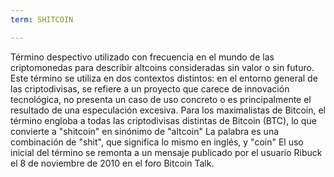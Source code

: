```yaml
---
term: SHITCOIN

---
```

Término despectivo utilizado con frecuencia en el mundo de las criptomonedas para describir altcoins consideradas sin valor o sin futuro. Este término se utiliza en dos contextos distintos: en el entorno general de las criptodivisas, se refiere a un proyecto que carece de innovación tecnológica, no presenta un caso de uso concreto o es principalmente el resultado de una especulación excesiva. Para los maximalistas de Bitcoin, el término engloba a todas las criptodivisas distintas de Bitcoin (BTC), lo que convierte a "shitcoin" en sinónimo de "altcoin" La palabra es una combinación de "shit", que significa lo mismo en inglés, y "coin" El uso inicial del término se remonta a un mensaje publicado por el usuario Ribuck el 8 de noviembre de 2010 en el foro Bitcoin Talk.